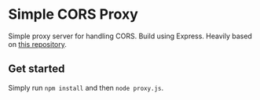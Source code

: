 # Simple CORS Proxy

Simple proxy server for handling CORS. Build using Express. Heavily based on [this repository](https://github.com/groundberry/stock-chart-proxy-express).

## Get started

Simply run ```npm install``` and then ```node proxy.js```.
